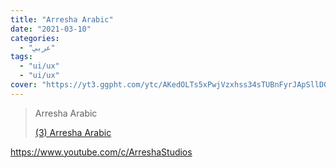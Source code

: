 ```yaml
---
title: "Arresha Arabic"
date: "2021-03-10"
categories:
  - "عربي"
tags:
  - "ui/ux"
  - "ui/ux"
cover: "https://yt3.ggpht.com/ytc/AKedOLTs5xPwjVzxhss34sTUBnFyrJApSllD0pa3oQaOhw=s88-c-k-c0x00ffffff-no-rj"
---
```


> Arresha Arabic
>
> [(3) Arresha Arabic ](https://www.youtube.com/c/ArreshaStudios)

https://www.youtube.com/c/ArreshaStudios
